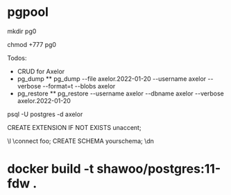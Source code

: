 # pgpool
mkdir pg0

chmod +777 pg0

Todos:
   * CRUD for Axelor
   * pg_dump
   ** pg_dump --file axelor.2022-01-20 --username axelor --verbose --format=t --blobs axelor
   * pg_restore
   ** pg_restore --username axelor --dbname axelor --verbose axelor.2022-01-20


psql -U postgres -d axelor

CREATE EXTENSION IF NOT EXISTS unaccent;

 \l
 \connect foo;
 CREATE SCHEMA yourschema;
 \dn
# docker build -t shawoo/postgres:11-fdw .

